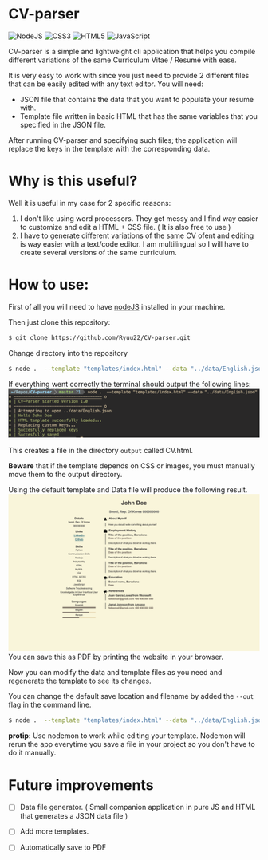# CV-parser
![NodeJS](https://img.shields.io/badge/node.js-6DA55F?style=for-the-badge&logo=node.js&logoColor=white)
![CSS3](https://img.shields.io/badge/css3-%231572B6.svg?style=for-the-badge&logo=css3&logoColor=white)
![HTML5](https://img.shields.io/badge/html5-%23E34F26.svg?style=for-the-badge&logo=html5&logoColor=white)
![JavaScript](https://img.shields.io/badge/javascript-%23323330.svg?style=for-the-badge&logo=javascript&logoColor=%23F7DF1E)


CV-parser is a simple and lightweight cli application that helps you compile different variations of the same Curriculum Vitae / Resumé with ease.

It is very easy to work with since you just need to provide 2 different files that can be easily edited with any text editor.
You will need:

   - JSON file that contains the data that you want to populate your resume with.
   - Template file written in basic HTML that has the same variables that you specified in the JSON file. 

After running CV-parser and specifying such files; the application will replace the keys in the template with the corresponding data.

# Why is this useful?

Well it is useful in my case for 2 specific reasons:
1. I don't like using word processors. They get messy and I find way easier to customize and edit a HTML + CSS file. ( It is also free to use )
2. I have to generate different variations of the same CV ofent and editing is way easier with a text/code editor. I am multilingual so I will have to create several versions of the same curriculum.

# How to use:

First of all you will need to have [nodeJS](https://nodejs.org/en/) installed in your machine.

Then just clone this repository:
```bash
$ git clone https://github.com/Ryuu22/CV-parser.git
```

Change directory into the repository

```bash
$ node .  --template "templates/index.html" --data "../data/English.json"              
```
If everything went correctly the terminal should output the following lines:
<img src="screenshots/terminal_o.png">            

This creates a file in the directory ```output``` called CV.html.

**Beware** that if the template depends on CSS or images, you must manually move them to the output directory.

Using the default template and Data file will produce the following result.
<img src="screenshots/result.png">
You can save this as PDF by printing the website in your browser.

Now you can modify the data and template files as you need and regenerate the template to see its changes.

You can change the default save location and filename by added the ```--out``` flag in the command line.

```bash
$ node .  --template "templates/index.html" --data "../data/English.json" --out "output/mycv.html"             
```

**protip:** Use nodemon to work while editing your template. Nodemon will rerun the app everytime you save a file in your project so you don't have to do it manually.


# Future improvements

- [ ] Data file generator. ( Small companion application in pure JS and HTML that generates a JSON data file )
- [ ] Add more templates.

- [ ] Automatically save to PDF

